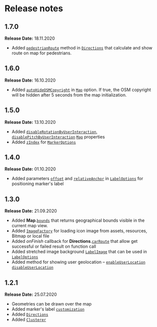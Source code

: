 # Release notes

## 1.7.0

**Release Date:** 18.11.2020

* Added [`pedestrianRoute`](/en/android/webgl/maps/reference/Directions#nav-lvl2--pedestrianRoute) method in [`Directions`](/en/android/webgl/maps/reference/Directions) that calculate and show route on map for pedestrians.

## 1.6.0

**Release Date:** 16.10.2020

* Added [`autoHideOSMCopyright`](/en/android/webgl/maps/reference/Map#nav-lvl2--autoHideOSMCopyright) in [`Map`](/en/android/webgl/maps/reference/Map) option. If true, the OSM copyright will be hidden after 5 seconds from the map initialization.

## 1.5.0

**Release Date:** 13.10.2020

* Added [`disableRotationByUserInteraction`](/en/android/webgl/maps/reference/Map#nav-lvl2--disableRotationByUserInteraction), [`disablePitchByUserInteraction`](/en/android/webgl/maps/reference/Map#nav-lvl2--disablePitchByUserInteraction) [`Map`](/en/android/webgl/maps/reference/Map) properties
* Added [`zIndex`](en/android/webgl/maps/reference/MarkerOptions#nav-lvl2--zIndex)  for [`MarkerOptions`](/en/android/webgl/maps/reference/MarkerOptions)

## 1.4.0

**Release Date:** 01.10.2020

* Added parameters [`offset`](/en/android/webgl/maps/reference/LabelOptions#nav-lvl2--offset) and [`relativeAnchor`](/en/android/webgl/maps/reference/LabelOptions#nav-lvl2--relativeAnchor) in [`LabelOptions`](en/android/webgl/maps/reference/LabelOptions) for positioning marker's label

## 1.3.0

**Release Date:** 21.09.2020

* Added **Map**.[`bounds`](/en/android/webgl/maps/reference/Map#nav-lvl2--bounds) that returns geographical bounds visible in the current map view.
* Added [`ImageFactory`](/en/android/webgl/maps/reference/ImageFactory) for loading icon image from assets, resources, Bitmap or local file
* Added _onFinish_ callback for **Directions**.[`carRoute`](/en/android/webgl/maps/reference/Directions#nav-lvl2--carRoute) that allow get successful or failed result on function call
* Added stretched image background [`LabelImage`](/en/android/webgl/maps/reference/LabelImage) that can be used in [`LabelOptions`](en/android/webgl/maps/reference/LabelOptions)
* Added method for showing user geolocation – [`enableUserLocation`](https://docs-canary.2gis.com/en/android/webgl/maps/reference/Map#nav-lvl2--enableUserLocation) [`disableUserLocation`](/en/android/webgl/maps/reference/Map#nav-lvl2--disableUserLocation)

## 1.2.1

**Release Date:** 25.07.2020

* Geometries can be drawn over the map
* Added marker's label [`customization`](/en/android/webgl/maps/reference/LabelOptions)
* Added [`Directions`](/en/android/webgl/maps/reference/Directions)
* Added [`Clusterer`](/en/android/webgl/maps/reference/Clusterer)

